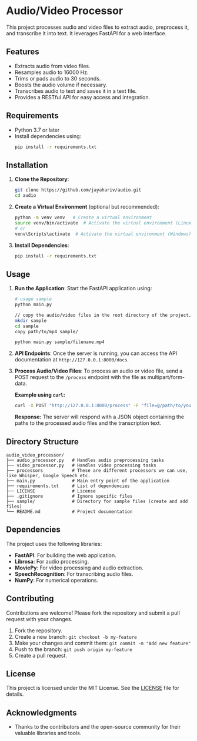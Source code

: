 # Audio/Video Processor

This project processes audio and video files to extract audio, preprocess it, and transcribe it into text. It leverages FastAPI for a web interface.

## Features

- Extracts audio from video files.
- Resamples audio to 16000 Hz.
- Trims or pads audio to 30 seconds.
- Boosts the audio volume if necessary.
- Transcribes audio to text and saves it in a text file.
- Provides a RESTful API for easy access and integration.

## Requirements

- Python 3.7 or later
- Install dependencies using:
  ```bash
  pip install -r requirements.txt
  ```

## Installation

1. **Clone the Repository**:
   ```bash
   git clone https://github.com/jayahariv/audio.git
   cd audio
   ```

2. **Create a Virtual Environment** (optional but recommended):
   ```bash
   python -m venv venv   # Create a virtual environment
   source venv/bin/activate  # Activate the virtual environment (Linux/Mac)
   # or
   venv\Scripts\activate  # Activate the virtual environment (Windows)
   ```

3. **Install Dependencies**:
   ```bash
   pip install -r requirements.txt
   ```

## Usage

1. **Run the Application**:
   Start the FastAPI application using:
   ```bash
   # usage sample
   python main.py

   // copy the audio/video files in the root directory of the project. 
   mkdir sample
   cd sample 
   copy path/to/mp4 sample/

   python main.py sample/filename.mp4
   ```

2. **API Endpoints**:
   Once the server is running, you can access the API documentation at `http://127.0.0.1:8000/docs`.

3. **Process Audio/Video Files**:
   To process an audio or video file, send a POST request to the `/process` endpoint with the file as multipart/form-data.

   **Example using `curl`:**
   ```bash
   curl -X POST "http://127.0.0.1:8000/process" -F "file=@/path/to/your/audio_or_video_file"
   ```

   **Response:**
   The server will respond with a JSON object containing the paths to the processed audio files and the transcription text.

## Directory Structure

```
audio_video_processor/
├── audio_processor.py   # Handles audio preprocessing tasks
├── video_processor.py   # Handles video processing tasks
├── processors           # These are different processors we can use, like Whisper, Google Speech etc.
├── main.py              # Main entry point of the application
├── requirements.txt     # List of dependencies
├── LICENSE              # License
├── .gitignore           # Ignore specific files
├── sample/              # Directory for sample files (create and add files)
└── README.md            # Project documentation
```

## Dependencies

The project uses the following libraries:

- **FastAPI**: For building the web application.
- **Librosa**: For audio processing.
- **MoviePy**: For video processing and audio extraction.
- **SpeechRecognition**: For transcribing audio files.
- **NumPy**: For numerical operations.

## Contributing

Contributions are welcome! Please fork the repository and submit a pull request with your changes.

1. Fork the repository.
2. Create a new branch: `git checkout -b my-feature`
3. Make your changes and commit them: `git commit -m "Add new feature"`
4. Push to the branch: `git push origin my-feature`
5. Create a pull request.

## License

This project is licensed under the MIT License. See the [LICENSE](LICENSE) file for details.

## Acknowledgments

- Thanks to the contributors and the open-source community for their valuable libraries and tools.